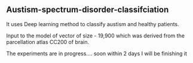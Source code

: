 ## Austism-spectrum-disorder-classifciation

It uses Deep learning method to classify austism and healthy patients. 
 
Input to the model of vector of size - 19,900 which was derived from the parcellation atlas CC200 of brain. 

The experiments are in progress.... soon within 2 days I will be finishing it

